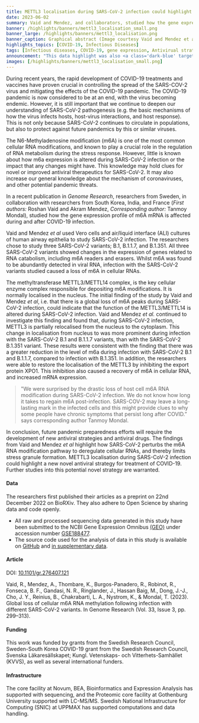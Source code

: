 ```yaml
---
title: METTL3 localisation during SARS-CoV-2 infection could highlight new novel antiviral strategy
date: 2023-06-02
summary: Vaid and Mendez, and collaborators, studied how the gene expression profile of m6A mRNA is affected both during and after COVID-19 infection. All sequencing data and the source code for analysis are shared.
banner: /highlights/banners/mettl3_localisation_small.png
banner_large: /highlights/banners/mettl3_localisation.png
banner_caption: Graphical abstract (Image courtesy Vaid and Mendez et al. (2023)).
highlights_topics: [COVID-19, Infectious Diseases]
tags: [Infectious diseases, COVID-19, gene expression, Antivirual strategy, METTL3, Antiviral, Pandemic Preparedness]
announcement: "This data highlight was also <a class='dark-blue' target='_blank' href='https://data.scilifelab.se/highlights/mettl3_localisation/'>published on the SciLifeLab Data Platform</a>, as the work described in this highlight constitutes data-driven life science. The Platform is a hub for data-driven life science in Sweden, containing multiple relevant resources, tools, and services. It includes information on multiple subjects, including infectious diseases, please check out the <a class='dark-blue' target='_blank' href='https://data.scilifelab.se/'>Data Platform</a> for more."
images: [/highlights/banners/mettl3_localisation_small.png]
---
```


During recent years, the rapid development of COVID-19 treatments and vaccines have proven crucial in controlling the spread of the SARS-COV-2 virus and mitigating the effects of the COVID-19 pandemic. The COVID-19 pandemic is now considered to be at an end, with the virus becoming endemic. However, it is still important that we continue to deepen our understanding of SARS-CoV-2 pathogenesis (e.g. the basic mechanisms of how the virus infects hosts, host-virus interactions, and host response). This is not only because SARS-CoV-2 continues to circulate in populations, but also to protect against future pandemics by this or similar viruses.

The N6-Methyladenosine modification (m6A) is one of the most common cellular RNA modifications, and known to play a crucial role in the regulation of RNA metabolism during the stress response. However, little is known about how m6a expression is altered during SARS-CoV-2 infection or the impact that any changes might have. This knowledge may hold clues for novel or improved antiviral therapeutics for SARS-CoV-2. It may also increase our general knowledge about the mechanism of coronaviruses, and other potential pandemic threats.

In a recent publication in _Genome Research_, researchers from Sweden, in collaboration with researchers from South Korea, India, and France (_First authors:_ Roshan Vaid and Akram Mendez, _Corresponding author:_ Tanmoy Mondal), studied how the gene expression profile of m6A mRNA is affected during and after COVID-19 infection.

Vaid and Mendez _et al_ used Vero cells and air/liquid interface (ALI) cultures of human airway epithelia to study SARS-CoV-2 infection. The researchers chose to study three SARS-CoV-2 variants; B.1, B.1.1.7, and B.1.351. All three SARS-CoV-2 variants showed changes in the expression of genes related to RNA catabolism, including m6A readers and erasers. Whilst m6A was found to be abundantly detected in viral RNA, infection with the SARS-CoV-2 variants studied caused a loss of m6A in cellular RNAs.

The methyltransferase METTL3/METTL14 complex, is the key cellular enzyme complex responsible for depositing m6A modifications. It is normally localised in the nucleus. The initial finding of the study by Vaid and Mendez _et al_, i.e. that there is a global loss of m6A peaks during SARS-CoV-2 infection, could indicate that the function of the METTL3/METTL14 is altered during SARS-CoV-2 infection. Vaid and Mendez _et al._ continued to investigate this finding and found that, during SARS-CoV-2 infection, METTL3 is partially relocalised from the nucleus to the cytoplasm. This change in localisation from nucleus to was more prominent during infection with the SARS-CoV-2 B.1 and B.1.1.7 variants, than with the SARS-CoV-2 B.1.351 variant. These results were consistent with the finding that there was a greater reduction in the level of m6a during infection with SARS-CoV-2 B.1 and B.1.1.7, compared to infection with B.1.351. In addition, the researchers were able to restore the localisation of the METTL3 by inhibiting the export protein XPO1. This inhibition also caused a recovery of m6A in cellular RNA, and increased mRNA expression.

> "We were surprised by the drastic loss of host cell m6A RNA modification during SARS-CoV-2 infection. We do not know how long it takes to regain m6A post-infection. SARS-COV-2 may leave a long-lasting mark in the infected cells and this might provide clues to why some people have chronic symptoms that persist long after COVID.” says corresponding author Tanmoy Mondal.

In conclusion, future pandemic preparedness efforts will require the development of new antiviral strategies and antiviral drugs. The findings from Vaid and Mendez _et al_ highlight how SARS-CoV-2 perturbs the m6A RNA modification pathway to deregulate cellular RNAs, and thereby limits stress granule formation. METTL3 localisation during SARS-CoV-2 infection could highlight a new novel antiviral strategy for treatment of COVID-19. Further studies into this potential novel strategy are warranted.

#### Data

The researchers first published their articles as a preprint on 22nd December 2022 on BioRXiv. They also adhere to Open Science by sharing data and code openly.

- All raw and processed sequencing data generated in this study have been submitted to the NCBI Gene Expression Omnibus [(GEO)](https://www.ncbi.nlm.nih.gov/geo/) under accession number [GSE188477](https://www.ncbi.nlm.nih.gov/geo/query/acc.cgi?acc=GSE188477).
- The source code used for the analysis of data in this study is available on [GitHub](https://github.com/AkramMendez/m6a_sarscov2) and [in supplementary data](https://genome.cshlp.org/content/suppl/2023/03/24/gr.276407.121.DC1).

#### Article

DOI: [10.1101/gr.276407.121](https://doi.org/10.1101/gr.276407.121)

Vaid, R., Mendez, A., Thombare, K., Burgos-Panadero, R., Robinot, R., Fonseca, B. F., Gandasi, N. R., Ringlander, J., Hassan Baig, M., Dong, J.-J., Cho, J. Y., Reinius, B., Chakrabarti, L. A., Nystrom, K., & Mondal, T. (2023). Global loss of cellular m6A RNA methylation following infection with different SARS-CoV-2 variants. In Genome Research (Vol. 33, Issue 3, pp. 299–313).

#### Funding

This work was funded by grants from the Swedish Research Council, Sweden-South Korea COVID-19 grant from the Swedish Research Council, Svenska Läkaresällskapet; Kungl. Vetenskaps- och Vitterhets-Samhället (KVVS), as well as several international funders.

#### Infrastructure

The core facility at Novum, BEA, Bioinformatics and Expression Analysis has supported with sequencing, and the Proteomic core facility at Gothenburg University supported with LC-MS/MS. Swedish National Infrastructure for Computing (SNIC) at UPPMAX has supported computations and data handling.

